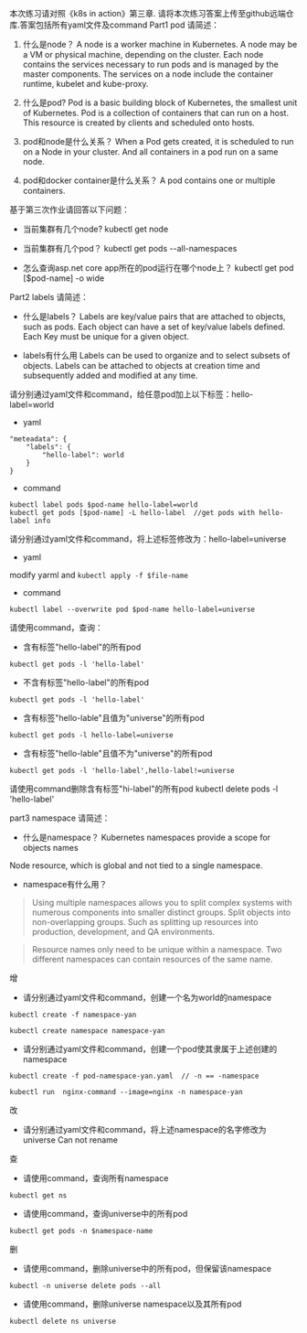 本次练习请对照《k8s in action》第三章. 请将本次练习答案上传至github远端仓库.答案包括所有yaml文件及command
Part1 pod
请简述：
1. 什么是node？
A node is a worker machine in Kubernetes. A node may be a VM or physical machine, depending on the cluster. Each node contains the services necessary to run pods and is managed by the master components. The services on a node include the container runtime, kubelet and kube-proxy.

2. 什么是pod?
Pod is a basic building block of Kubernetes, the smallest unit of Kubernetes.
Pod is a collection of containers that can run on a host. This resource is created by clients and scheduled onto hosts.

3. pod和node是什么关系？
When a Pod gets created, it is scheduled to run on a Node in your cluster. And all containers in a pod run on a same node.

4. pod和docker container是什么关系？
A pod contains one or multiple containers.

基于第三次作业请回答以下问题：
* 当前集群有几个node?
kubectl get node

* 当前集群有几个pod？
kubectl get pods --all-namespaces

* 怎么查询asp.net core app所在的pod运行在哪个node上？
kubectl get pod [$pod-name] -o wide

Part2 labels
请简述：
* 什么是labels？
Labels are key/value pairs that are attached to objects, such as pods.
Each object can have a set of key/value labels defined. Each Key must be unique for a given object.

* labels有什么用
Labels can be used to organize and to select subsets of objects. Labels can be attached to objects at creation time and subsequently added and modified at any time.

请分别通过yaml文件和command，给任意pod加上以下标签：hello-label=world
* yaml
```
"meteadata": {
    "labels": {
        "hello-label": world
    }
}
```
* command
 ```
 kubectl label pods $pod-name hello-label=world
 kubectl get pods [$pod-name] -L hello-label  //get pods with hello-label info
 ```

请分别通过yaml文件和command，将上述标签修改为：hello-label=universe
* yaml

modify yarml and ```kubectl apply -f $file-name```

* command

```
kubectl label --overwrite pod $pod-name hello-label=universe
```

请使用command，查询：
* 含有标签"hello-label"的所有pod
```
kubectl get pods -l 'hello-label'
```
* 不含有标签"hello-label"的所有pod
```
kubectl get pods -l 'hello-label'
```
* 含有标签"hello-lable"且值为"universe"的所有pod
```
kubectl get pods -l hello-label=universe
```
* 含有标签"hello-lable"且值不为"universe"的所有pod
```
kubectl get pods -l 'hello-label',hello-label!=universe
```
请使用command删除含有标签"hi-label"的所有pod
kubectl delete pods -l 'hello-label'

part3 namespace
请简述：
* 什么是namespace？
Kubernetes namespaces provide a scope for objects names

Node resource, which is global and not tied to a single namespace.

* namespace有什么用？
> Using multiple namespaces allows you to split complex systems with numerous components into smaller distinct groups. Split objects into non-overlapping groups. Such as splitting up resources into production, development, and QA environments.

> Resource names only need to be unique within a namespace. Two different namespaces can contain resources of the same name.

增
* 请分别通过yaml文件和command，创建一个名为world的namespace
```
kubectl create -f namespace-yan
```

```
kubectl create namespace namespace-yan
```
* 请分别通过yaml文件和command，创建一个pod使其隶属于上述创建的namespace

```
kubectl create -f pod-namespace-yan.yaml  // -n == -namespace
```

```
kubectl run  nginx-command --image=nginx -n namespace-yan
```

改
* 请分别通过yaml文件和command，将上述namespace的名字修改为universe
Can not rename

查
* 请使用command，查询所有namespace
```
kubectl get ns
```

* 请使用command，查询universe中的所有pod
```
kubectl get pods -n $namespace-name
```

删
* 请使用command，删除universe中的所有pod，但保留该namespace
```
kubectl -n universe delete pods --all
```

* 请使用command，删除universe namespace以及其所有pod
```
kubectl delete ns universe
```
